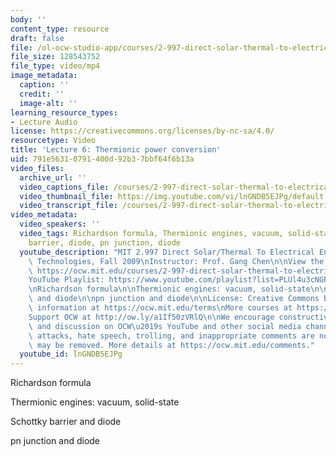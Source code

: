 ```yaml
---
body: ''
content_type: resource
draft: false
file: /ol-ocw-studio-app/courses/2-997-direct-solar-thermal-to-electrical-energy-conversion-technologies-fall-2009/mit2_997f09_lec06_360p_16_9.mp4
file_size: 128543752
file_type: video/mp4
image_metadata:
  caption: ''
  credit: ''
  image-alt: ''
learning_resource_types:
- Lecture Audio
license: https://creativecommons.org/licenses/by-nc-sa/4.0/
resourcetype: Video
title: 'Lecture 6: Thermionic power conversion'
uid: 791e5631-0791-400d-92b3-7bbf64f6b13a
video_files:
  archive_url: ''
  video_captions_file: /courses/2-997-direct-solar-thermal-to-electrical-energy-conversion-technologies-fall-2009/117oE9AdFVGyuO-XIqCZImzz9mUTZYKCh_transcript.webvtt
  video_thumbnail_file: https://img.youtube.com/vi/lnGNDB5EJPg/default.jpg
  video_transcript_file: /courses/2-997-direct-solar-thermal-to-electrical-energy-conversion-technologies-fall-2009/117oE9AdFVGyuO-XIqCZImzz9mUTZYKCh_transcript.pdf
video_metadata:
  video_speakers: ''
  video_tags: Richardson formula, Thermionic engines, vacuum, solid-state, Schottky
    barrier, diode, pn junction, diode
  youtube_description: "MIT 2.997 Direct Solar/Thermal To Electrical Energy Conversion\
    \ Technologies, Fall 2009\nInstructor: Prof. Gang Chen\n\nView the complete course:\
    \ https://ocw.mit.edu/courses/2-997-direct-solar-thermal-to-electrical-energy-conversion-technologies-fall-2009/\n\
    YouTube Playlist: https://www.youtube.com/playlist?list=PLUl4u3cNGP62sv7_wYRKqvf1HsL4p54Kj\n\
    \nRichardson formula\n\nThermionic engines: vacuum, solid-state\n\nSchottky barrier\
    \ and diode\n\npn junction and diode\n\nLicense: Creative Commons BY-NC-SA\nMore\
    \ information at https://ocw.mit.edu/terms\nMore courses at https://ocw.mit.edu\n\
    Support OCW at http://ow.ly/a1If50zVRlQ\n\nWe encourage constructive comments\
    \ and discussion on OCW\u2019s YouTube and other social media channels. Personal\
    \ attacks, hate speech, trolling, and inappropriate comments are not allowed and\
    \ may be removed. More details at https://ocw.mit.edu/comments."
  youtube_id: lnGNDB5EJPg
---
```

Richardson formula

Thermionic engines: vacuum, solid-state

Schottky barrier and diode

pn junction and diode